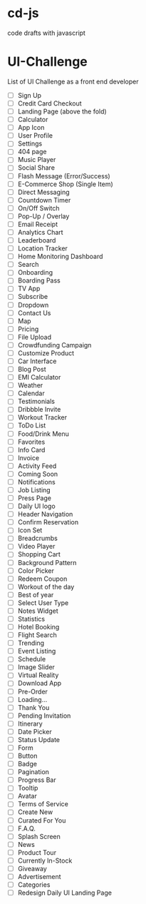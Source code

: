 # cd-js
code drafts with javascript

# UI-Challenge
List of UI Challenge as a front end developer

- [ ] Sign Up
- [ ] Credit Card Checkout
- [ ] Landing Page (above the fold)
- [ ] Calculator
- [ ] App Icon
- [ ] User Profile
- [ ] Settings
- [ ] 404 page
- [ ] Music Player
- [ ] Social Share
- [ ] Flash Message (Error/Success)
- [ ] E-Commerce Shop (Single Item)
- [ ] Direct Messaging
- [ ] Countdown Timer
- [ ] On/Off Switch
- [ ] Pop-Up / Overlay
- [ ] Email Receipt
- [ ] Analytics Chart
- [ ] Leaderboard
- [ ] Location Tracker
- [ ] Home Monitoring Dashboard
- [ ] Search
- [ ] Onboarding
- [ ] Boarding Pass
- [ ] TV App
- [ ] Subscribe
- [ ] Dropdown
- [ ] Contact Us
- [ ] Map
- [ ] Pricing
- [ ] File Upload
- [ ] Crowdfunding Campaign
- [ ] Customize Product
- [ ] Car Interface
- [ ] Blog Post
- [ ] EMI Calculator
- [ ] Weather
- [ ] Calendar
- [ ] Testimonials
- [ ] Dribbble Invite
- [ ] Workout Tracker
- [ ] ToDo List
- [ ] Food/Drink Menu
- [ ] Favorites
- [ ] Info Card
- [ ] Invoice
- [ ] Activity Feed
- [ ] Coming Soon
- [ ] Notifications
- [ ] Job Listing
- [ ] Press Page
- [ ] Daily UI logo
- [ ] Header Navigation
- [ ] Confirm Reservation
- [ ] Icon Set
- [ ] Breadcrumbs
- [ ] Video Player
- [ ] Shopping Cart
- [ ] Background Pattern
- [ ] Color Picker
- [ ] Redeem Coupon
- [ ] Workout of the day
- [ ] Best of year
- [ ] Select User Type
- [ ] Notes Widget
- [ ] Statistics
- [ ] Hotel Booking
- [ ] Flight Search
- [ ] Trending
- [ ] Event Listing
- [ ] Schedule
- [ ] Image Slider
- [ ] Virtual Reality
- [ ] Download App
- [ ] Pre-Order
- [ ] Loading...
- [ ] Thank You
- [ ] Pending Invitation
- [ ] Itinerary
- [ ] Date Picker
- [ ] Status Update
- [ ] Form
- [ ] Button
- [ ] Badge
- [ ] Pagination
- [ ] Progress Bar
- [ ] Tooltip
- [ ] Avatar
- [ ] Terms of Service
- [ ] Create New
- [ ] Curated For You
- [ ] F.A.Q.
- [ ] Splash Screen
- [ ] News
- [ ] Product Tour
- [ ] Currently In-Stock
- [ ] Giveaway
- [ ] Advertisement
- [ ] Categories
- [ ] Redesign Daily UI Landing Page
